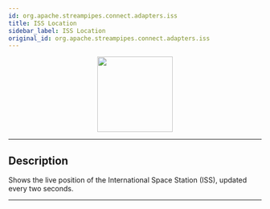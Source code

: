 ```yaml
---
id: org.apache.streampipes.connect.adapters.iss
title: ISS Location
sidebar_label: ISS Location
original_id: org.apache.streampipes.connect.adapters.iss
---
```


<!--
  ~ Licensed to the Apache Software Foundation (ASF) under one or more
  ~ contributor license agreements.  See the NOTICE file distributed with
  ~ this work for additional information regarding copyright ownership.
  ~ The ASF licenses this file to You under the Apache License, Version 2.0
  ~ (the "License"); you may not use this file except in compliance with
  ~ the License.  You may obtain a copy of the License at
  ~
  ~    http://www.apache.org/licenses/LICENSE-2.0
  ~
  ~ Unless required by applicable law or agreed to in writing, software
  ~ distributed under the License is distributed on an "AS IS" BASIS,
  ~ WITHOUT WARRANTIES OR CONDITIONS OF ANY KIND, either express or implied.
  ~ See the License for the specific language governing permissions and
  ~ limitations under the License.
  ~
  -->



<p align="center"> 
    <img src="/docs/img/pipeline-elements/org.apache.streampipes.connect.adapters.iss/icon.png" width="150px;" class="pe-image-documentation"/>
</p>

***

## Description

Shows the live position of the International Space Station (ISS), updated every two seconds.


***

